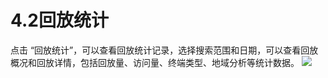# 4.2回放统计

点击 “回放统计”，可以查看回放统计记录，选择搜索范围和日期，可以查看回放概况和回放详情，包括回放量、访问量、终端类型、地域分析等统计数据。
![](https://github.com/jdcloudcom/cn/blob/cn-Real-Time-Communication/image/Real-Time-Communicat/%E7%94%A8%E9%87%8F%E6%9F%A5%E8%AF%A2.png)

